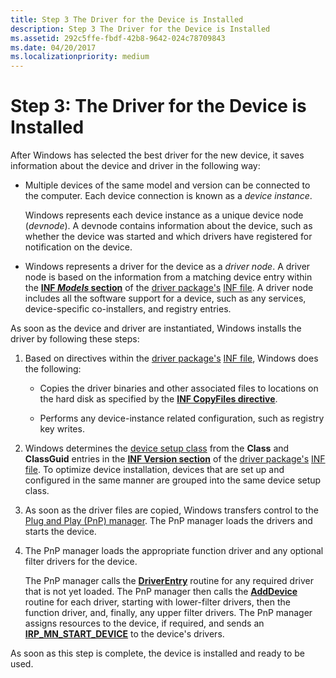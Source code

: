 ```yaml
---
title: Step 3 The Driver for the Device is Installed
description: Step 3 The Driver for the Device is Installed
ms.assetid: 292c5ffe-fbdf-42b8-9642-024c78709843
ms.date: 04/20/2017
ms.localizationpriority: medium
---
```


# Step 3: The Driver for the Device is Installed


After Windows has selected the best driver for the new device, it saves information about the device and driver in the following way:

-   Multiple devices of the same model and version can be connected to the computer. Each device connection is known as a *device instance*.

    Windows represents each device instance as a unique device node (*devnode*). A devnode contains information about the device, such as whether the device was started and which drivers have registered for notification on the device.

-   Windows represents a driver for the device as a *driver node*. A driver node is based on the information from a matching device entry within the [**INF *Models* section**](inf-models-section.md) of the [driver package's](driver-packages.md) [INF file](overview-of-inf-files.md). A driver node includes all the software support for a device, such as any services, device-specific co-installers, and registry entries.

As soon as the device and driver are instantiated, Windows installs the driver by following these steps:

1.  Based on directives within the [driver package's](driver-packages.md) [INF file](overview-of-inf-files.md), Windows does the following:

    -   Copies the driver binaries and other associated files to locations on the hard disk as specified by the [**INF CopyFiles directive**](inf-copyfiles-directive.md).

    -   Performs any device-instance related configuration, such as registry key writes.

2.  Windows determines the [device setup class](device-setup-classes.md) from the **Class** and **ClassGuid** entries in the [**INF Version section**](inf-version-section.md) of the [driver package's](driver-packages.md) [INF file](overview-of-inf-files.md). To optimize device installation, devices that are set up and configured in the same manner are grouped into the same device setup class.

3.  As soon as the driver files are copied, Windows transfers control to the [Plug and Play (PnP) manager](pnp-manager.md). The PnP manager loads the drivers and starts the device.

4.  The PnP manager loads the appropriate function driver and any optional filter drivers for the device.

    The PnP manager calls the [**DriverEntry**](https://docs.microsoft.com/windows-hardware/drivers/ddi/content/wdm/nc-wdm-driver_initialize) routine for any required driver that is not yet loaded. The PnP manager then calls the [**AddDevice**](https://docs.microsoft.com/windows-hardware/drivers/ddi/content/wdm/nc-wdm-driver_add_device) routine for each driver, starting with lower-filter drivers, then the function driver, and, finally, any upper filter drivers. The PnP manager assigns resources to the device, if required, and sends an [**IRP_MN_START_DEVICE**](https://docs.microsoft.com/windows-hardware/drivers/kernel/irp-mn-start-device) to the device's drivers.

As soon as this step is complete, the device is installed and ready to be used.

 

 





